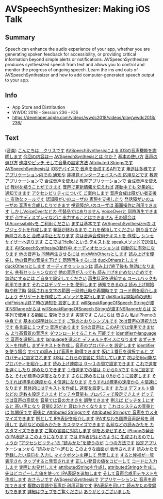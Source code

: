 # AVSpeechSynthesizer: Making iOS Talk

## Summary
Speech can enhance the audio experience of your app, whether you are generating spoken feedback for accessibility, or providing critical information beyond simple alerts or notifications. AVSpeechSynthesizer produces synthesized speech from text and allows you to control and monitor the progress of ongoing speech. Learn the ins and outs of AVSpeechSynthesizer and how to add computer-generated speech output to your app.

## Info
* App Store and Distribution
* WWDC 2018 - Session 236 - iOS
* https://developer.apple.com/videos/wwdc2018/videos/play/wwdc2018/236/

## Text
 [(音楽)](https://developer.apple.com/videos/wwdc2018/videos/play/wwdc2018/236/?time=7) [こんにちは　クリスです](https://developer.apple.com/videos/wwdc2018/videos/play/wwdc2018/236/?time=18) [AVSpeechSynthesisによる
iOSの音声機能を説明します](https://developer.apple.com/videos/wwdc2018/videos/play/wwdc2018/236/?time=19) [今回の内容は―](https://developer.apple.com/videos/wwdc2018/videos/play/wwdc2018/236/?time=25) [AVSpeechSynthesisとは
何か？](https://developer.apple.com/videos/wwdc2018/videos/play/wwdc2018/236/?time=26) [基本の使い方](https://developer.apple.com/videos/wwdc2018/videos/play/wwdc2018/236/?time=30) [音声の選び方](https://developer.apple.com/videos/wwdc2018/videos/play/wwdc2018/236/?time=32) [速度やピッチ
そして音量の設定方法](https://developer.apple.com/videos/wwdc2018/videos/play/wwdc2018/236/?time=34) [Attributed Stringsです](https://developer.apple.com/videos/wwdc2018/videos/play/wwdc2018/236/?time=37) [AVSpeechSynthesisは](https://developer.apple.com/videos/wwdc2018/videos/play/wwdc2018/236/?time=41) [iOSデバイスで
音声を合成するAPIです](https://developer.apple.com/videos/wwdc2018/videos/play/wwdc2018/236/?time=43) [用途は多様です](https://developer.apple.com/videos/wwdc2018/videos/play/wwdc2018/236/?time=48) [アプリケーション内での
通知や](https://developer.apple.com/videos/wwdc2018/videos/play/wwdc2018/236/?time=49) [非視覚インターフェイスへの
応用などです](https://developer.apple.com/videos/wwdc2018/videos/play/wwdc2018/236/?time=53) [教育アプリケーションで
合成音声を使えば](https://developer.apple.com/videos/wwdc2018/videos/play/wwdc2018/236/?time=57) [教育アプリケーションで
合成音声を使えば](https://developer.apple.com/videos/wwdc2018/videos/play/wwdc2018/236/?time=57) [教材を補うことができます](https://developer.apple.com/videos/wwdc2018/videos/play/wwdc2018/236/?time=61) [音声で更新情報を伝えれば](https://developer.apple.com/videos/wwdc2018/videos/play/wwdc2018/236/?time=65) [運動中でも
効果的に通知できます](https://developer.apple.com/videos/wwdc2018/videos/play/wwdc2018/236/?time=68) [アクセシビリティについて
ご案内します](https://developer.apple.com/videos/wwdc2018/videos/play/wwdc2018/236/?time=73) [音声合成は障がい者支援に
有効なツールです](https://developer.apple.com/videos/wwdc2018/videos/play/wwdc2018/236/?time=77) [認知障がいのユーザの
表現を支援したり](https://developer.apple.com/videos/wwdc2018/videos/play/wwdc2018/236/?time=82) [発話障がいのユーザの
音声を合成したりできます](https://developer.apple.com/videos/wwdc2018/videos/play/wwdc2018/236/?time=88) [視覚障がいのユーザは
画面操作に利用できます](https://developer.apple.com/videos/wwdc2018/videos/play/wwdc2018/236/?time=93) [しかしVoiceOverなどの
代替品ではありません](https://developer.apple.com/videos/wwdc2018/videos/play/wwdc2018/236/?time=99) [VoiceOverと
同時再生できますが](https://developer.apple.com/videos/wwdc2018/videos/play/wwdc2018/236/?time=105) [点字ディスプレイなどに
出力することはできません](https://developer.apple.com/videos/wwdc2018/videos/play/wwdc2018/236/?time=109) [その場合はUIAccessibilityを
ご利用ください](https://developer.apple.com/videos/wwdc2018/videos/play/wwdc2018/236/?time=115) [まずは基本です](https://developer.apple.com/videos/wwdc2018/videos/play/wwdc2018/236/?time=121) [AVSpeechSynthesizerの
オブジェクトを作成します](https://developer.apple.com/videos/wwdc2018/videos/play/wwdc2018/236/?time=123) [発話が終わるまで
これを保持してください](https://developer.apple.com/videos/wwdc2018/videos/play/wwdc2018/236/?time=128) [割り当てが解除されると
合成は中止となります](https://developer.apple.com/videos/wwdc2018/videos/play/wwdc2018/236/?time=133) [次は音声合成用テキストを
作成し](https://developer.apple.com/videos/wwdc2018/videos/play/wwdc2018/236/?time=139) [シンセサイザーへ送ります](https://developer.apple.com/videos/wwdc2018/videos/play/wwdc2018/236/?time=143) [ここでは“Hello”という
テキストを](https://developer.apple.com/videos/wwdc2018/videos/play/wwdc2018/236/?time=146) [speakメソッドで送信します](https://developer.apple.com/videos/wwdc2018/videos/play/wwdc2018/236/?time=149) [AVSpeechSynthesisの動作中
オーディオセッションは](https://developer.apple.com/videos/wwdc2018/videos/play/wwdc2018/236/?time=155) [自動的に有効になります](https://developer.apple.com/videos/wwdc2018/videos/play/wwdc2018/236/?time=160) [他の音声も
同時再生させるには](https://developer.apple.com/videos/wwdc2018/videos/play/wwdc2018/236/?time=164) [mixWithOthersとします](https://developer.apple.com/videos/wwdc2018/videos/play/wwdc2018/236/?time=168) [読み上げを優先し](https://developer.apple.com/videos/wwdc2018/videos/play/wwdc2018/236/?time=171) [他の音声の音量を下げて
同時再生するには](https://developer.apple.com/videos/wwdc2018/videos/play/wwdc2018/236/?time=173) [duckOthersとします](https://developer.apple.com/videos/wwdc2018/videos/play/wwdc2018/236/?time=178) [duckOthersとします](https://developer.apple.com/videos/wwdc2018/videos/play/wwdc2018/236/?time=178) [オーディオセッションは](https://developer.apple.com/videos/wwdc2018/videos/play/wwdc2018/236/?time=182) [読み上げ終了後も
無効になりません](https://developer.apple.com/videos/wwdc2018/videos/play/wwdc2018/236/?time=183) [共有セッションなので](https://developer.apple.com/videos/wwdc2018/videos/play/wwdc2018/236/?time=187) [他の音声が入っても
読み上げを止めないためです](https://developer.apple.com/videos/wwdc2018/videos/play/wwdc2018/236/?time=190) [無効にするには
ご自身で設定してください](https://developer.apple.com/videos/wwdc2018/videos/play/wwdc2018/236/?time=195) [再生状況を通知する
コールバックも利用できます](https://developer.apple.com/videos/wwdc2018/videos/play/wwdc2018/236/?time=202) [それにはデリゲートを
使用します](https://developer.apple.com/videos/wwdc2018/videos/play/wwdc2018/236/?time=208) [通知できるのは
読み上げ開始時や終了時](https://developer.apple.com/videos/wwdc2018/videos/play/wwdc2018/236/?time=212) [発話される文字の範囲](https://developer.apple.com/videos/wwdc2018/videos/play/wwdc2018/236/?time=216) [一時停止時や再開時です](https://developer.apple.com/videos/wwdc2018/videos/play/wwdc2018/236/?time=219) [コード例を紹介しましょう](https://developer.apple.com/videos/wwdc2018/videos/play/wwdc2018/236/?time=223) [デリゲートを作成して
メソッドを実行します](https://developer.apple.com/videos/wwdc2018/videos/play/wwdc2018/236/?time=226) [didStartは開始時の通知](https://developer.apple.com/videos/wwdc2018/videos/play/wwdc2018/236/?time=231) [didFinishは終了時の通知を
設定します](https://developer.apple.com/videos/wwdc2018/videos/play/wwdc2018/236/?time=235) [willSpeakRangeOfSpeech
Stringが渡すNSRangeからは](https://developer.apple.com/videos/wwdc2018/videos/play/wwdc2018/236/?time=239) [willSpeakRangeOfSpeech
Stringが渡すNSRangeからは](https://developer.apple.com/videos/wwdc2018/videos/play/wwdc2018/236/?time=239) [文字列で使用する範囲に
変換できます](https://developer.apple.com/videos/wwdc2018/videos/play/wwdc2018/236/?time=243) [実演です](https://developer.apple.com/videos/wwdc2018/videos/play/wwdc2018/236/?time=251) [こんにちは 皆さん
私はiPhoneの中身です](https://developer.apple.com/videos/wwdc2018/videos/play/wwdc2018/236/?time=255) [基本の説明は以上です](https://developer.apple.com/videos/wwdc2018/videos/play/wwdc2018/236/?time=262) [ご覧のとおりシンプルです](https://developer.apple.com/videos/wwdc2018/videos/play/wwdc2018/236/?time=265) [次は音声の選択方法です](https://developer.apple.com/videos/wwdc2018/videos/play/wwdc2018/236/?time=269) [各言語に１つずつ
音声があります](https://developer.apple.com/videos/wwdc2018/videos/play/wwdc2018/236/?time=271) [Siriの音声は
このAPIでは使用できません](https://developer.apple.com/videos/wwdc2018/videos/play/wwdc2018/236/?time=275) [より高音質の音声を](https://developer.apple.com/videos/wwdc2018/videos/play/wwdc2018/236/?time=280) [ダウンロードすることも
可能です](https://developer.apple.com/videos/wwdc2018/videos/play/wwdc2018/236/?time=283) [identifierかlanguageで
音声を選択します](https://developer.apple.com/videos/wwdc2018/videos/play/wwdc2018/236/?time=288) [languageを選ぶと
デフォルトボイスになります](https://developer.apple.com/videos/wwdc2018/videos/play/wwdc2018/236/?time=293) [まずテキストを作成し](https://developer.apple.com/videos/wwdc2018/videos/play/wwdc2018/236/?time=297) [まずテキストを作成し](https://developer.apple.com/videos/wwdc2018/videos/play/wwdc2018/236/?time=297) [音声のプロパティを
設定します](https://developer.apple.com/videos/wwdc2018/videos/play/wwdc2018/236/?time=300) [identifierを使う場合](https://developer.apple.com/videos/wwdc2018/videos/play/wwdc2018/236/?time=306) [すべての読み上げ音声を
取得できます](https://developer.apple.com/videos/wwdc2018/videos/play/wwdc2018/236/?time=309) [仮に１番目を選択すると
プロパティに設定されます](https://developer.apple.com/videos/wwdc2018/videos/play/wwdc2018/236/?time=314) [iOSは これらの言語に
対応しています](https://developer.apple.com/videos/wwdc2018/videos/play/wwdc2018/236/?time=320) [次は使用可能な
プロパティを紹介します](https://developer.apple.com/videos/wwdc2018/videos/play/wwdc2018/236/?time=329) [読み上げ速度は
０～１の間で設定できます](https://developer.apple.com/videos/wwdc2018/videos/play/wwdc2018/236/?time=332) [これで速度を遅くしたり
速めたりできます](https://developer.apple.com/videos/wwdc2018/videos/play/wwdc2018/236/?time=338) [１倍速までの値は
０から0.5です](https://developer.apple.com/videos/wwdc2018/videos/play/wwdc2018/236/?time=343) [0.5に設定すると
それが標準の速度となります](https://developer.apple.com/videos/wwdc2018/videos/play/wwdc2018/236/?time=348) [さらに速めるには
0.5から１に設定します](https://developer.apple.com/videos/wwdc2018/videos/play/wwdc2018/236/?time=353) [そうすれば標準の速度から
４倍速になります](https://developer.apple.com/videos/wwdc2018/videos/play/wwdc2018/236/?time=358) [そうすれば標準の速度から
４倍速になります](https://developer.apple.com/videos/wwdc2018/videos/play/wwdc2018/236/?time=358) [具体的にはテキストを作成し
速度を設定します](https://developer.apple.com/videos/wwdc2018/videos/play/wwdc2018/236/?time=363) [または デフォルト値などの
定数も設定できます](https://developer.apple.com/videos/wwdc2018/videos/play/wwdc2018/236/?time=368) [ピッチや音量も
プロパティで設定できます](https://developer.apple.com/videos/wwdc2018/videos/play/wwdc2018/236/?time=375) [ピッチでは音声の高低を](https://developer.apple.com/videos/wwdc2018/videos/play/wwdc2018/236/?time=379) [音量では音の大きさを
調整できます](https://developer.apple.com/videos/wwdc2018/videos/play/wwdc2018/236/?time=383) [例えば ピッチを１にすると
高い声になり](https://developer.apple.com/videos/wwdc2018/videos/play/wwdc2018/236/?time=387) [音量0.25だと
音は小さくなります](https://developer.apple.com/videos/wwdc2018/videos/play/wwdc2018/236/?time=392) [これはシステムの音量とは
無関係です](https://developer.apple.com/videos/wwdc2018/videos/play/wwdc2018/236/?time=395) [最後に
Attributed Stringsです](https://developer.apple.com/videos/wwdc2018/videos/play/wwdc2018/236/?time=402) [Attributed Stringsで
音声をカスタマイズできます](https://developer.apple.com/videos/wwdc2018/videos/play/wwdc2018/236/?time=405) [例として
IPA表記を紹介します](https://developer.apple.com/videos/wwdc2018/videos/play/wwdc2018/236/?time=410) [IPAすなわち国際音声記号を
利用して](https://developer.apple.com/videos/wwdc2018/videos/play/wwdc2018/236/?time=414) [名前などの読みかたを
カスタマイズできます](https://developer.apple.com/videos/wwdc2018/videos/play/wwdc2018/236/?time=418) [名前などの読みかたを
カスタマイズできます](https://developer.apple.com/videos/wwdc2018/videos/play/wwdc2018/236/?time=418) [ご覧の言語に対応します](https://developer.apple.com/videos/wwdc2018/videos/play/wwdc2018/236/?time=424) [例をお見せすると](https://developer.apple.com/videos/wwdc2018/videos/play/wwdc2018/236/?time=429) [iPhoneの発音のIPA表記は
このようになります](https://developer.apple.com/videos/wwdc2018/videos/play/wwdc2018/236/?time=431) [では IPA表記はどのように
生成されるのでしょうか](https://developer.apple.com/videos/wwdc2018/videos/play/wwdc2018/236/?time=438) [“アクセシビリティ”の
“読みかた”を使うのが](https://developer.apple.com/videos/wwdc2018/videos/play/wwdc2018/236/?time=444) [１つの方法です](https://developer.apple.com/videos/wwdc2018/videos/play/wwdc2018/236/?time=447) [設定アプリケーションから
“読みかた”へ進むと](https://developer.apple.com/videos/wwdc2018/videos/play/wwdc2018/236/?time=449) [このような画面が
表示されます](https://developer.apple.com/videos/wwdc2018/videos/play/wwdc2018/236/?time=453) [読みかたを登録したい語句を
入力し](https://developer.apple.com/videos/wwdc2018/videos/play/wwdc2018/236/?time=456) [マイクボタンを押して
発音します](https://developer.apple.com/videos/wwdc2018/videos/play/wwdc2018/236/?time=460) [すると候補が一覧表示され](https://developer.apple.com/videos/wwdc2018/videos/play/wwdc2018/236/?time=464) [タップすると発音されます](https://developer.apple.com/videos/wwdc2018/videos/play/wwdc2018/236/?time=468) [正しい発音の値をコピーして](https://developer.apple.com/videos/wwdc2018/videos/play/wwdc2018/236/?time=471) [コードに入力します](https://developer.apple.com/videos/wwdc2018/videos/play/wwdc2018/236/?time=474) [実際にお見せします](https://developer.apple.com/videos/wwdc2018/videos/play/wwdc2018/236/?time=476) [attributedStringを作成し](https://developer.apple.com/videos/wwdc2018/videos/play/wwdc2018/236/?time=479) [attributedStringを作成し](https://developer.apple.com/videos/wwdc2018/videos/play/wwdc2018/236/?time=479) [先ほどコピーした値を使って
IPA表記を追加します](https://developer.apple.com/videos/wwdc2018/videos/play/wwdc2018/236/?time=483) [そして音声合成用テキストを
作成します](https://developer.apple.com/videos/wwdc2018/videos/play/wwdc2018/236/?time=491) [おさらいです](https://developer.apple.com/videos/wwdc2018/videos/play/wwdc2018/236/?time=497) [AVSpeechSynthesisで](https://developer.apple.com/videos/wwdc2018/videos/play/wwdc2018/236/?time=498) [アプリケーションに
音声を追加できます](https://developer.apple.com/videos/wwdc2018/videos/play/wwdc2018/236/?time=500) [複数の言語や音声が
利用可能です](https://developer.apple.com/videos/wwdc2018/videos/play/wwdc2018/236/?time=504) [IPA表記を用いて
読みかたの登録もできます](https://developer.apple.com/videos/wwdc2018/videos/play/wwdc2018/236/?time=510) [詳細はウェブをご覧ください](https://developer.apple.com/videos/wwdc2018/videos/play/wwdc2018/236/?time=518) [ありがとうございました](https://developer.apple.com/videos/wwdc2018/videos/play/wwdc2018/236/?time=522)